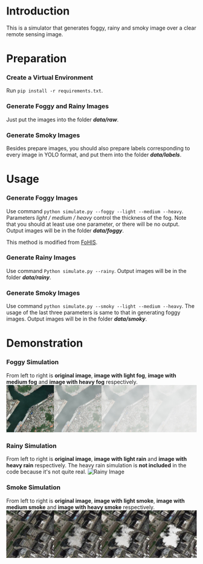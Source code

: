 # Introduction
This is a simulator that generates foggy, rainy and smoky image over a clear remote sensing image.

# Preparation
### Create a Virtual Environment
Run ``pip install -r requirements.txt``.

### Generate Foggy and Rainy Images
Just put the images into the folder ***data/raw***.

### Generate Smoky Images
Besides prepare images, you should also prepare labels corresponding to every image in YOLO format, and put them into
the folder ***data/labels***.

# Usage

### Generate Foggy Images
Use command ``python simulate.py --foggy --light --medium --heavy``. Parameters *light / medium / heavy* control the thickness 
of the fog. Note that you should at least use one parameter, or there will be no output. Output images will be in the folder
***data/foggy***.

This method is modified from [FoHIS](https://github.com/noahzn/FoHIS).

### Generate Rainy Images
Use command ``Python simulate.py --rainy``. Output images will be in the folder ***data/rainy***.

### Generate Smoky Images
Use command ``python simulate.py --smoky --light --medium --heavy``. The usage of the last three parameters is same to 
that in generating foggy images. Output images will be in the folder ***data/smoky***.

# Demonstration

### Foggy Simulation
From left to right is **original image**, **image with light fog**, **image with medium fog** and **image with heavy fog**
respectively.
![Foggy Image](media/foggy.jpg)

### Rainy Simulation
From left to right is **original image**, **image with light rain** and **image with heavy rain** respectively. 
The heavy rain simulation is **not included** in the code because it's not quite real.
![Rainy Image](media/rainy.jpg)

### Smoke Simulation
From left to right is **original image**, **image with light smoke**, **image with medium smoke** and **image with heavy smoke**
respectively.
![Smoky Image](media/smoky.jpg)
